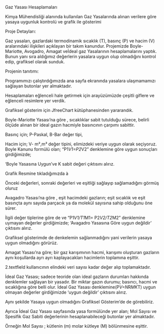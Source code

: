 Gaz Yasası Hesaplamaları

Kimya Mühendisliği alanında kullanılan Gaz Yasalarında alınan verilere göre yasaya uygunluk kontrolü ve grafik ile gösterimi

Proje Detayları:

Gaz yasaları, gazlardaki termodinamik sıcaklık (T), basınç (P) ve hacim (V) aralarındaki ilişkileri açıklayan bir takım kanundur. Projemizde Boyle-Mariotte, Avogadro, Amagat veİdeal gaz Yasalarının hesaplamalarını yaptık. Bunun yanı sıra aldığımız değerlerin yasalara uygun olup olmadığını kontrol edip, grafiksel olarak sunduk.

Projenin tanıtımı:

Programımızı çalıştırdığımızda ana sayfa ekranında yasalara ulaşmamamızı sağlayan butonlar yer almaktadır.

Hesaplamaları eğlenceli hale getirmek için arayüzümüzde çeşitli giflere ve eğlenceli resimlere yer verdik.

Grafiksel gösterim için JfreeChart kütüphanesinden yararandık.

Boyle-Mariotte Yasası’na göre , sıcaklıklar sabit tutulduğu sürece, belirli ölçüde alınan bir ideal gazın hacmiyle basıncının çarpımı sabittir.

Basınç için; P-Paskal, B-Bar değer tipi,

Hacim için; V- m²,m³ değer tipini, elimizdeki veriye uygun olarak seçiyoruz. Boyle Kanunu formülü olan; “P1*V1=P2*V2” denklemine göre uygun sonuçları girdiğimizde;

‘Boyle Yasasına Uygun’ve K sabit değeri çıktısını alırız.

Grafik Resmine tıkladığımızda à

Önceki değerleri, sonraki değerleri ve eşitliği sağlayıp sağlamadığını görmüş oluruz

Avagadro Yasası’na göre , eşit hacimdeki gazların; eşit sıcaklık ve eşit basınçta aynı sayıda parçacık ya da molekül sayısına sahip olduğunu öne sürer.

İlgili değer tiplerine göre de ve “P1*V1/T1*M1= P2*V2/T2*M2” denklemine uymayan değerler girdiğimizde; ‘Avagadro Yasasına Göre uygun değildir’ çıktısını alırız.

Grafiksel gösterimde de denkelemin sağlanmadığını yani verilerin yasaya uygun olmadığını görürüz.

Amagat Yasası’na göre; bir gaz karışımının hacmi, karışımı oluşturan gazların aynı koşullarda ayrı ayrı kaplayacakları hacimlerin toplamına eşittir.

2.textfield kullanıcının elindeki veri sayısı kadar değer alıp toplamaktadır.

İdeal Gaz Yasası; sadece teoride olan ideal gazların durumları hakkında denklemler sağlayan bir yasadır. Bir miktar gazın durumu; basıncı, hacmi ve sıcaklığına göre belli olur. İdeal Gaz Yasası denklemine(P*V=N*R*MK*T) uygun olmayan değerler girdiğimizde ‘uygun değildir’ çıktısını alırız.

Aynı şekilde Yasaya uygun olmadığını Grafiksel Gösterim’de de görebiliriz.

Ayrıca İdeal Gaz Yasası sayfasında yasa formülünde yer alan; Mol Sayısı ve Spesifik Gaz Sabiti değerlerinin hesaplanabileceği butonlar yer almaktadır.

Örneğin Mol Sayısı ; kütlenin (m) molar kütleye (M) bölünmesine eşittir.
